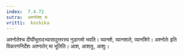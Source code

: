 ```yaml
---
index:  7.4.72
sutra:  अश्नोतेश् च
vritti:  kashika 
---
```


अश्नोतेश्च दीर्घीभूतादभ्यासादुत्तरस्य नुडागमो भवति। व्यानशे, व्यानशाते, व्यानशिरे। अश्नोतेः इति विकरणनिर्देशः अश्नातेर् मा भूतिति। आश, आशतुः, आशुः।

